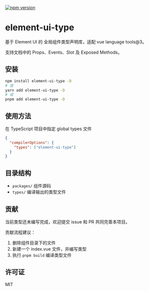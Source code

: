 [![npm version](https://img.shields.io/npm/v/element-ui-type.svg?style=flat)](https://www.npmjs.com/package/element-ui-type)
# element-ui-type

基于 Element UI 的 全局组件类型声明库，适配 vue language tools@3。

支持文档中的 Props、Events、Slot 及 Exposed Methods。

## 安装

```bash
npm install element-ui-type -D
# 或
yarn add element-ui-type -D
# 或
pnpm add element-ui-type -D
```

## 使用方法

在 TypeScript 项目中指定 global types 文件

```json
{
  "compilerOptions": {
    "types": ["element-ui-type"]
  }
}
```

## 目录结构

- `packages/` 组件源码
- `types/` 编译输出的类型文件

## 贡献

当前类型还未编写完成，欢迎提交 issue 和 PR 共同完善本项目。

贡献流程建议：

1. 删除组件目录下的文件
2. 新建一个 index.vue 文件，并编写类型
3. 执行 `pnpm build` 编译类型文件

## 许可证

MIT
